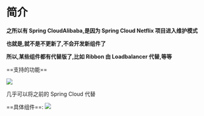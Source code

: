 # 简介

**之所以有 Spring CloudAlibaba,是因为 Spring Cloud Netflix 项目进入维护模式**

**也就是,就不是不更新了,不会开发新组件了**

​**所以,某些组件都有代替版了,比如 Ribbon 由 Loadbalancer 代替,等等**

==支持的功能==

![](https://fltrp-dera.oss-cn-hangzhou.aliyuncs.com/spring-cloud/pic/Alibaba的1.png)

几乎可以将之前的 Spring Cloud 代替

==具体组件==:
![](https://fltrp-dera.oss-cn-hangzhou.aliyuncs.com/spring-cloud/pic/Alibaba的2.png)
